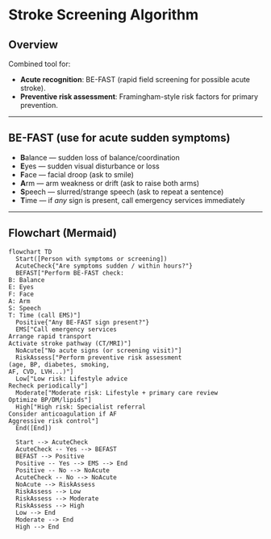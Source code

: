 # Stroke Screening Algorithm

## Overview
Combined tool for:
- **Acute recognition**: BE-FAST (rapid field screening for possible acute stroke).
- **Preventive risk assessment**: Framingham-style risk factors for primary prevention.

---

## BE-FAST (use for **acute** sudden symptoms)
- **B**alance — sudden loss of balance/coordination  
- **E**yes — sudden visual disturbance or loss  
- **F**ace — facial droop (ask to smile)  
- **A**rm — arm weakness or drift (ask to raise both arms)  
- **S**peech — slurred/strange speech (ask to repeat a sentence)  
- **T**ime — if *any* sign is present, call emergency services immediately

---

## Flowchart (Mermaid)
```mermaid
flowchart TD
  Start([Person with symptoms or screening])
  AcuteCheck{"Are symptoms sudden / within hours?"}
  BEFAST["Perform BE-FAST check:
B: Balance
E: Eyes
F: Face
A: Arm
S: Speech
T: Time (call EMS)"]
  Positive{"Any BE-FAST sign present?"}
  EMS["Call emergency services
Arrange rapid transport
Activate stroke pathway (CT/MRI)"]
  NoAcute["No acute signs (or screening visit)"]
  RiskAssess["Perform preventive risk assessment
(age, BP, diabetes, smoking,
AF, CVD, LVH...)"]
  Low["Low risk: Lifestyle advice
Recheck periodically"]
  Moderate["Moderate risk: Lifestyle + primary care review
Optimize BP/DM/lipids"]
  High["High risk: Specialist referral
Consider anticoagulation if AF
Aggressive risk control"]
  End([End])

  Start --> AcuteCheck
  AcuteCheck -- Yes --> BEFAST
  BEFAST --> Positive
  Positive -- Yes --> EMS --> End
  Positive -- No --> NoAcute
  AcuteCheck -- No --> NoAcute
  NoAcute --> RiskAssess
  RiskAssess --> Low
  RiskAssess --> Moderate
  RiskAssess --> High
  Low --> End
  Moderate --> End
  High --> End
```

